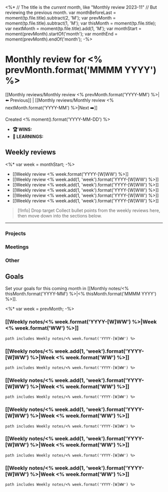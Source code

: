 <%*
  // The title is the _current_ month, like "Monthly review 2023-11"
  // But reviewing the previous month.
  var monthBeforeLast = moment(tp.file.title).subtract(2, 'M');
  var prevMonth = moment(tp.file.title).subtract(1, 'M');
  var thisMonth = moment(tp.file.title);
  var nextMonth = moment(tp.file.title).add(1, 'M');
  var monthStart = moment(prevMonth).startOf('month');
  var monthEnd = moment(prevMonth).endOf('month');
-%>
# Monthly review for <% prevMonth.format('MMMM YYYY') %>

[[Monthly reviews/Monthly review <% prevMonth.format('YYYY-MM') %>|⬅️ Previous]] | [[Monthly reviews/Monthly review <% nextMonth.format('YYYY-MM') %>|Next  ➡️]]

Created <% moment().format('YYYY-MM-DD') %>

- **🏆 WINS:** 
- **🧠 LEARNINGS:** 

## Weekly reviews

<%* var week = monthStart; -%>
- [[Weekly review <% week.format('YYYY-[W]WW') %>]]
- [[Weekly review <% week.add(1, 'week').format('YYYY-[W]WW') %>]]
- [[Weekly review <% week.add(1, 'week').format('YYYY-[W]WW') %>]]
- [[Weekly review <% week.add(1, 'week').format('YYYY-[W]WW') %>]]
- [[Weekly review <% week.add(1, 'week').format('YYYY-[W]WW') %>]]
- [[Weekly review <% week.add(1, 'week').format('YYYY-[W]WW') %>]]

> [!Info] Drop target
> Collect bullet points from the weekly reviews here, then move down into the sections below.


---

### Projects


### Meetings


### Other


## Goals

Set your goals for this coming month in [[Monthly notes/<% thisMonth.format('YYYY-MM') %>|<% thisMonth.format('MMMM YYYY') %>]].

<%* var week = prevMonth; -%>
### [[Weekly notes/<% week.format('YYYY-[W]WW') %>|Week <% week.format('WW') %>]]
```tasks
path includes Weekly notes/<% week.format('YYYY-[W]WW') %>
```
### [[Weekly notes/<% week.add(1, 'week').format('YYYY-[W]WW') %>|Week <% week.format('WW') %>]]

```tasks
path includes Weekly notes/<% week.format('YYYY-[W]WW') %>
```
### [[Weekly notes/<% week.add(1, 'week').format('YYYY-[W]WW') %>|Week <% week.format('WW') %>]]

```tasks
path includes Weekly notes/<% week.format('YYYY-[W]WW') %>
```
### [[Weekly notes/<% week.add(1, 'week').format('YYYY-[W]WW') %>|Week <% week.format('WW') %>]]

```tasks
path includes Weekly notes/<% week.format('YYYY-[W]WW') %>
```
### [[Weekly notes/<% week.add(1, 'week').format('YYYY-[W]WW') %>|Week <% week.format('WW') %>]]

```tasks
path includes Weekly notes/<% week.format('YYYY-[W]WW') %>
```
### [[Weekly notes/<% week.add(1, 'week').format('YYYY-[W]WW') %>|Week <% week.format('WW') %>]]

```tasks
path includes Weekly notes/<% week.format('YYYY-[W]WW') %>
```

